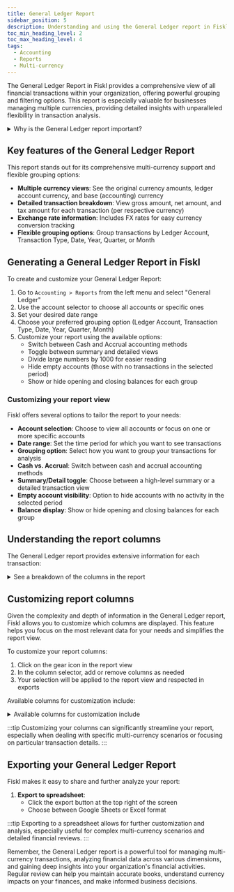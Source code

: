 ```yaml
---
title: General Ledger Report
sidebar_position: 5
description: Understanding and using the General Ledger report in Fiskl
toc_min_heading_level: 2
toc_max_heading_level: 4
tags:
  - Accounting
  - Reports
  - Multi-currency
---
```


The General Ledger Report in Fiskl provides a comprehensive view of all financial transactions within your organization, offering powerful grouping and filtering options. This report is especially valuable for businesses managing multiple currencies, providing detailed insights with unparalleled flexibility in transaction analysis.

<details>
<summary>Why is the General Ledger report important?</summary>

The General Ledger report is essential because it:
- Offers a detailed view of all transactions with flexible grouping options
- Provides multi-currency support at an unprecedented level of detail
- Helps track and analyze transactions across different dimensions (accounts, types, dates)
- Allows for in-depth financial analysis and reconciliation
</details>

## Key features of the General Ledger Report

This report stands out for its comprehensive multi-currency support and flexible grouping options:

- **Multiple currency views**: See the original currency amounts, ledger account currency, and base (accounting) currency
- **Detailed transaction breakdown**: View gross amount, net amount, and tax amount for each transaction (per respective currency)
- **Exchange rate information**: Includes FX rates for easy currency conversion tracking
- **Flexible grouping options**: Group transactions by Ledger Account, Transaction Type, Date, Year, Quarter, or Month

## Generating a General Ledger Report in Fiskl

To create and customize your General Ledger Report:

1. Go to `Accounting > Reports` from the left menu and select "General Ledger"
2. Use the account selector to choose all accounts or specific ones
3. Set your desired date range
4. Choose your preferred grouping option (Ledger Account, Transaction Type, Date, Year, Quarter, Month)
5. Customize your report using the available options:
   - Switch between Cash and Accrual accounting methods
   - Toggle between summary and detailed views
   - Divide large numbers by 1000 for easier reading
   - Hide empty accounts (those with no transactions in the selected period)
   - Show or hide opening and closing balances for each group

### Customizing your report view

Fiskl offers several options to tailor the report to your needs:

- **Account selection**: Choose to view all accounts or focus on one or more specific accounts
- **Date range**: Set the time period for which you want to see transactions
- **Grouping option**: Select how you want to group your transactions for analysis
- **Cash vs. Accrual**: Switch between cash and accrual accounting methods
- **Summary/Detail toggle**: Choose between a high-level summary or a detailed transaction view
- **Empty account visibility**: Option to hide accounts with no activity in the selected period
- **Balance display**: Show or hide opening and closing balances for each group

## Understanding the report columns

The General Ledger report provides extensive information for each transaction:

<details>
<summary>See a breakdown of the columns in the report</summary>

1. **Group**: The grouping category (e.g., Ledger Account, Transaction Type, Date)
2. **Date**: The date of the transaction
3. **Type**: The type of transaction (e.g., invoice, expense, transfer)
4. **Name**: The name of the client or vendor
5. **Category**: The category assigned to the transaction
6. **Description**: A brief description of the transaction

**For amounts, the report shows:**

1. **Gross amount**: Total transaction amount
2. **Net amount**: Amount excluding tax
3. **Tax amount**: Tax portion of the transaction

**Each of these amounts (Gross, Net, Tax) is shown in three currencies:**

- **Original currency**: The currency in which the transaction was originally recorded
- **Account currency**: The currency of the account (for revenue and expenses, this is the base currency)
- **Base currency**: Your company's base accounting currency

7. **Balance**: Running balance of the group (if enabled)
8. **Tax rate**: Applicable tax rate for the transaction
9. **FX rate**: Exchange rate between the base currency and account currency

</details>

## Customizing report columns

Given the complexity and depth of information in the General Ledger report, Fiskl allows you to customize which columns are displayed. This feature helps you focus on the most relevant data for your needs and simplifies the report view.

To customize your report columns:

1. Click on the gear icon in the report view
2. In the column selector, add or remove columns as needed
3. Your selection will be applied to the report view and respected in exports

Available columns for customization include:

<details>
<summary>Available columns for customization include</summary>

- Number
- Type
- Client/Vendor
- Description
- Gross Amount (Original Currency)
- Net Amount (Original Currency)
- Tax Amount (Original Currency)
- FX rate

</details>

:::tip
Customizing your columns can significantly streamline your report, especially when dealing with specific multi-currency scenarios or focusing on particular transaction details.
:::

## Exporting your General Ledger Report

Fiskl makes it easy to share and further analyze your report:

1. **Export to spreadsheet**:
   - Click the export button at the top right of the screen
   - Choose between Google Sheets or Excel format

:::tip
Exporting to a spreadsheet allows for further customization and analysis, especially useful for complex multi-currency scenarios and detailed financial reviews.
:::

Remember, the General Ledger report is a powerful tool for managing multi-currency transactions, analyzing financial data across various dimensions, and gaining deep insights into your organization's financial activities. Regular review can help you maintain accurate books, understand currency impacts on your finances, and make informed business decisions.